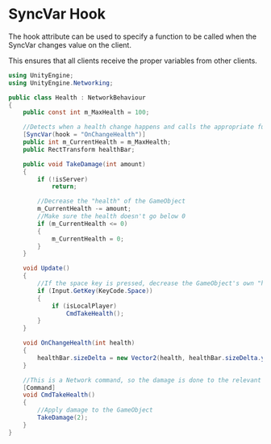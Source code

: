 # SyncVar Hook

The hook attribute can be used to specify a function to be called when the SyncVar changes value on the client.

This ensures that all clients receive the proper variables from other clients.

```cs
using UnityEngine;
using UnityEngine.Networking;

public class Health : NetworkBehaviour
{
    public const int m_MaxHealth = 100;

    //Detects when a health change happens and calls the appropriate function
    [SyncVar(hook = "OnChangeHealth")]
    public int m_CurrentHealth = m_MaxHealth;
    public RectTransform healthBar;

    public void TakeDamage(int amount)
    {
        if (!isServer)
            return;

        //Decrease the "health" of the GameObject
        m_CurrentHealth -= amount;
        //Make sure the health doesn't go below 0
        if (m_CurrentHealth <= 0)
        {
            m_CurrentHealth = 0;
        }
    }

    void Update()
    {
        //If the space key is pressed, decrease the GameObject's own "health"
        if (Input.GetKey(KeyCode.Space))
        {
            if (isLocalPlayer)
                CmdTakeHealth();
        }
    }

    void OnChangeHealth(int health)
    {
        healthBar.sizeDelta = new Vector2(health, healthBar.sizeDelta.y);
    }

    //This is a Network command, so the damage is done to the relevant GameObject
    [Command]
    void CmdTakeHealth()
    {
        //Apply damage to the GameObject
        TakeDamage(2);
    }
}
```
